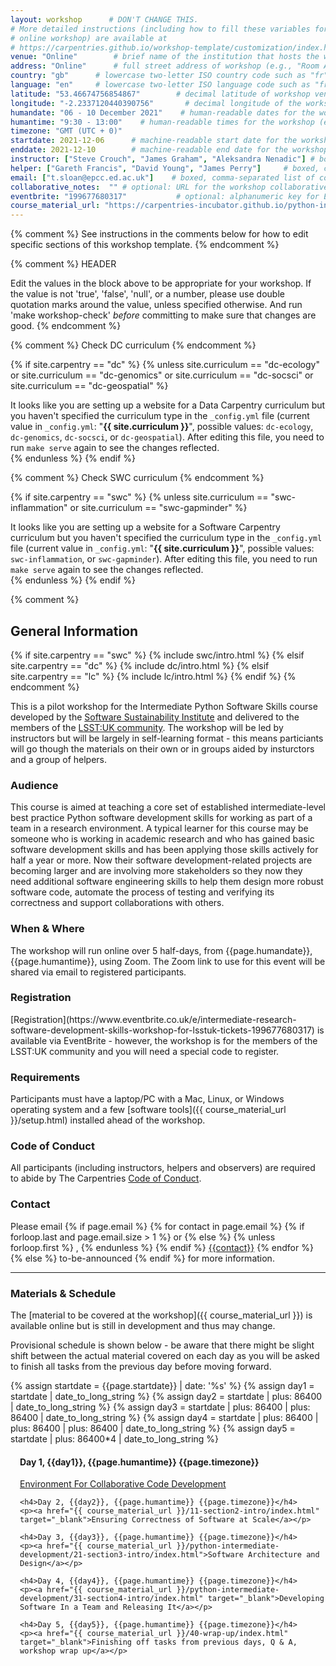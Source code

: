```yaml
---
layout: workshop      # DON'T CHANGE THIS.
# More detailed instructions (including how to fill these variables for an
# online workshop) are available at
# https://carpentries.github.io/workshop-template/customization/index.html
venue: "Online"        # brief name of the institution that hosts the workshop without address (e.g., "Euphoric State University")
address: "Online"      # full street address of workshop (e.g., "Room A, 123 Forth Street, Blimingen, Euphoria"), videoconferencing URL, or 'online'
country: "gb"      # lowercase two-letter ISO country code such as "fr" (see https://en.wikipedia.org/wiki/ISO_3166-1#Current_codes) for the institution that hosts the workshop
language: "en"     # lowercase two-letter ISO language code such as "fr" (see https://en.wikipedia.org/wiki/List_of_ISO_639-1_codes) for the
latitude: "53.46674756854867"        # decimal latitude of workshop venue (use https://www.latlong.net/)
longitude: "-2.2337120440390756"       # decimal longitude of the workshop venue (use https://www.latlong.net)
humandate: "06 - 10 December 2021"    # human-readable dates for the workshop (e.g., "Feb 17-18, 2020")
humantime: "9:30 - 13:00"    # human-readable times for the workshop (e.g., "9:00 am - 4:30 pm")
timezone: "GMT (UTC + 0)"
startdate: 2021-12-06      # machine-readable start date for the workshop in YYYY-MM-DD format like 2015-01-01
enddate: 2021-12-10        # machine-readable end date for the workshop in YYYY-MM-DD format like 2015-01-02
instructor: ["Steve Crouch", "James Graham", "Aleksandra Nenadic"] # boxed, comma-separated list of instructors' names as strings, like ["Kay McNulty", "Betty Jennings", "Betty Snyder"]
helper: ["Gareth Francis", "David Young", "James Perry"]     # boxed, comma-separated list of helpers' names, like ["Marlyn Wescoff", "Fran Bilas", "Ruth Lichterman"]
email: ["t.sloan@epcc.ed.ac.uk"]    # boxed, comma-separated list of contact email addresses for the host, lead instructor, or whoever else is handling questions, like ["marlyn.wescoff@example.org", "fran.bilas@example.org", "ruth.lichterman@example.org"]
collaborative_notes:  "" # optional: URL for the workshop collaborative notes, e.g. an Etherpad or Google Docs document (e.g., https://pad.carpentries.org/2015-01-01-euphoria)
eventbrite: "199677680317"           # optional: alphanumeric key for Eventbrite registration, e.g., "1234567890AB" (if Eventbrite is being used)
course_material_url: "https://carpentries-incubator.github.io/python-intermediate-development"
---
```


{% comment %} See instructions in the comments below for how to edit specific sections of this workshop template. {% endcomment %}

{% comment %}
HEADER

Edit the values in the block above to be appropriate for your workshop.
If the value is not 'true', 'false', 'null', or a number, please use
double quotation marks around the value, unless specified otherwise.
And run 'make workshop-check' *before* committing to make sure that changes are good.
{% endcomment %}


{% comment %}
Check DC curriculum
{% endcomment %}

{% if site.carpentry == "dc" %}
{% unless site.curriculum == "dc-ecology" or site.curriculum == "dc-genomics" or site.curriculum == "dc-socsci" or site.curriculum == "dc-geospatial" %}
<div class="alert alert-warning">
It looks like you are setting up a website for a Data Carpentry curriculum but you haven't specified the curriculum type in the <code>_config.yml</code> file (current value in <code>_config.yml</code>: "<strong>{{ site.curriculum }}</strong>", possible values: <code>dc-ecology</code>, <code>dc-genomics</code>, <code>dc-socsci</code>, or <code>dc-geospatial</code>). After editing this file, you need to run <code>make serve</code> again to see the changes reflected.
</div>
{% endunless %}
{% endif %}

{% comment %}
Check SWC curriculum
{% endcomment %}

{% if site.carpentry == "swc" %}
{% unless site.curriculum == "swc-inflammation" or site.curriculum == "swc-gapminder" %}
<div class="alert alert-warning">
It looks like you are setting up a website for a Software Carpentry curriculum but you haven't specified the curriculum type in the <code>_config.yml</code> file (current value in <code>_config.yml</code>: "<strong>{{ site.curriculum }}</strong>", possible values: <code>swc-inflammation</code>, or <code>swc-gapminder</code>). After editing this file, you need to run <code>make serve</code> again to see the changes reflected.
</div>
{% endunless %}
{% endif %}

{% comment %}
<h2 id="general">General Information</h2>

{% if site.carpentry == "swc" %}
{% include swc/intro.html %}
{% elsif site.carpentry == "dc" %}
{% include dc/intro.html %}
{% elsif site.carpentry == "lc" %}
{% include lc/intro.html %}
{% endif %}
{% endcomment %}

This is a pilot workshop for the Intermediate Python Software Skills course developed by the [Software Sustainability Institute](https://software.ac.uk) and delivered to the members of the [LSST:UK community](https://www.lsst.ac.uk/). The workshop will be led by instructors but will be largely in self-learning format - this means particiants will go though the materials on their own or in groups aided by insturctors and a group of helpers.
  
<h3 id="audience">Audience</h3>
This course is aimed at teaching a core set of established intermediate-level best practice Python software development skills for working as part of a team in a research environment. A typical learner for this course may be someone who is working in academic research and who has gained basic software development skills and has been applying those skills actively for half a year or more. Now their software development-related projects are becoming larger and are involving more stakeholders so they now they need additional software engineering skills to help them design more robust software code, automate the process of testing and verifying its correctness and support collaborations with others.

<h3 id="where">When & Where</h3>
The workshop will run online over 5 half-days, from {{page.humandate}}, {{page.humantime}}, using Zoom. The Zoom link to use for this event will be shared via email to registered participants.

<h3>Registration</h3>
[Registration](https://www.eventbrite.co.uk/e/intermediate-research-software-development-skills-workshop-for-lsstuk-tickets-199677680317) is available via EventBrite - however, the workshop is for the members of the LSST:UK community and you will need a special code to register.

<h3>Requirements</h3>
Participants must have a laptop/PC with a Mac, Linux, or Windows operating system and a few [software tools]({{ course_material_url }}/setup.html) installed ahead of the workshop.

<h3>Code of Conduct</h3>

All participants (including instructors, helpers and observers) are required to abide by The Carpentries <a href="{{
site.swc_site }}/conduct/">Code of Conduct</a>.

<h3 id="contact">Contact</h3>
<p>
Please email
{% if page.email %}
  {% for contact in page.email %}
    {% if forloop.last and page.email.size > 1 %}
      or
    {% else %}
      {% unless forloop.first %}
      ,
      {% endunless %}
    {% endif %}
    <a href='mailto:{{contact}}'>{{contact}}</a>
  {% endfor %}
{% else %}
  to-be-announced
{% endif %}
for more information.
</p>

<hr/>

<h3 id="schedule">Materials & Schedule</h3>
The [material to be covered at the workshop]({{ course_material_url }}) is available online but is still in development and thus may change. 

Provisional schedule is shown below - be aware that there might be slight shift between the actual material covered on each day as you will be asked to finish all tasks from 
the previous day before moving forward.

<div class="row">
<!--  <div style="padding-left: 15px;">Before the workshop: please fill in the <a href="{{ site.pre_survey }}{{ site.github.project_title }}">pre-workshop survey</a></div>-->
  {% assign startdate = {{page.startdate}} | date: '%s' %}
  {% assign day1 =  startdate | date_to_long_string %}
  {% assign day2 =  startdate | plus: 86400 | date_to_long_string %}
  {% assign day3 =  startdate | plus: 86400 | plus: 86400 | date_to_long_string %}
  {% assign day4 =  startdate | plus: 86400 | plus: 86400 | plus: 86400 | date_to_long_string %}
  {% assign day5 =  startdate | plus: 86400*4 | date_to_long_string %}

  <div style="padding-left: 15px;">
    <h4>Day 1, {{day1}}, {{page.humantime}} {{page.timezone}}</h4>
    <p><a href="{{ course_material_url }}/01-section1-intro/index.html" target="_blank">Environment For Collaborative Code Development</a></p>

    <h4>Day 2, {{day2}}, {{page.humantime}} {{page.timezone}}</h4>
    <p><a href="{{ course_material_url }}/11-section2-intro/index.html" target="_blank">Ensuring Correctness of Software at Scale</a></p>
    
    <h4>Day 3, {{day3}}, {{page.humantime}} {{page.timezone}}</h4>
    <p><a href="{{ course_material_url }}/python-intermediate-development/21-section3-intro/index.html">Software Architecture and Design</a></p>
    
    <h4>Day 4, {{day4}}, {{page.humantime}} {{page.timezone}}</h4>
    <p><a href="{{ course_material_url }}/python-intermediate-development/31-section4-intro/index.html" target="_blank">Developing Software In a Team and Releasing It</a></p>
    
    <h4>Day 5, {{day5}}, {{page.humantime}} {{page.timezone}}</h4>
    <p><a href="{{ course_material_url }}/40-wrap-up/index.html" target="_blank">Finishing off tasks from previous days, Q & A, workshop wrap up</a></p>
  </div>
</div>




